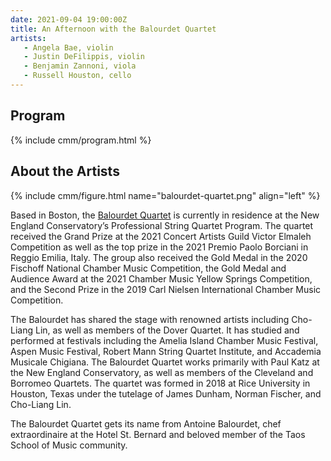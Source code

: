 ```yaml
---
date: 2021-09-04 19:00:00Z
title: An Afternoon with the Balourdet Quartet
artists:
   - Angela Bae, violin
   - Justin DeFilippis, violin
   - Benjamin Zannoni, viola
   - Russell Houston, cello
---
```


## Program

{% include cmm/program.html %}

## About the Artists

{% include cmm/figure.html name="balourdet-quartet.png" align="left" %}

Based in Boston, the [Balourdet Quartet](https://www.balourdetquartet.com)
is currently in residence at the New England Conservatory’s Professional String
Quartet Program. The quartet received the Grand Prize at the 2021 Concert
Artists Guild Victor Elmaleh Competition as well as the top prize in the 2021
Premio Paolo Borciani in Reggio Emilia, Italy. The group also received the Gold
Medal in the 2020 Fischoff National Chamber Music Competition, the Gold Medal
and Audience Award at the 2021 Chamber Music Yellow Springs Competition, and the
Second Prize in the 2019 Carl Nielsen International Chamber Music Competition.

The Balourdet has shared the stage with renowned artists including Cho-Liang
Lin, as well as members of the Dover Quartet. It has studied and performed at
festivals including the Amelia Island Chamber Music Festival, Aspen Music
Festival, Robert Mann String Quartet Institute, and Accademia Musicale
Chigiana. The Balourdet Quartet works primarily with Paul Katz at the New
England Conservatory, as well as members of the Cleveland and Borromeo
Quartets. The quartet was formed in 2018 at Rice University in Houston, Texas
under the tutelage of James Dunham, Norman Fischer, and Cho-Liang Lin.

The Balourdet Quartet gets its name from Antoine Balourdet, chef
extraordinaire at the Hotel St. Bernard and beloved member of the Taos School
of Music community.
